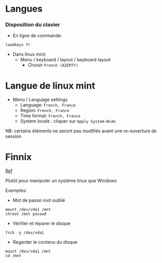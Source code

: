 # Langues

### Disposition du clavier

- En ligne de commande: 

```
loadkeys fr
```

- Dans linux mint: 
  - Menu / keyboard / layout / keyboard layout
    - Choisir `French (AZERTY)`

# Langue de linux mint

- Menu / Language settings
  - Language: `French, France`
  - Region: `French, France`
  - Time format: `French, France`
  - System locale : cliquer sur `Apply System-Wide`

NB: certains éléments ne seront pas modifiés avant une re-ouverture de session

# Finnix

[Ref](https://cp.vcclhosting.com/index.php?rp=%2Fknowledgebase%2F15%2FUsing-Finnix-Rescue-CD-to-Rescue-Repair-or-Backup-Your-Linux-System.html&&systpl=hexa)

Plutôt pour manipuler un système linux que Windows

Exemples: 

- Mot de passe root oublié

```
mount /dev/vda1 /mnt 
chroot /mnt passwd
```

- Vérifier et réparer le disque

```
fsck -y /dev/vda1
```

- Regarder le contenu du disque

```
mount /dev/vda1 /mnt 
cd /mnt
```

